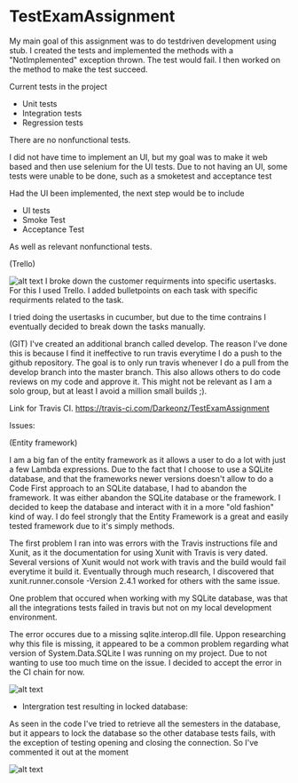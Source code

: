 # TestExamAssignment

My main goal of this assignment was to do testdriven development using stub. I created the tests and implemented the methods with a "NotImplemented" exception thrown. The test would fail. I then worked on the method to make the test succeed. 

Current tests in the project
- Unit tests
- Integration tests
- Regression tests

There are no nonfunctional tests.

I did not have time to implement an UI, but my goal was to make it web based and then use selenium for the UI tests.
Due to not having an UI, some tests were unable to be done, such as a smoketest and acceptance test

Had the UI been implemented, the next step would be to include
- UI tests
- Smoke Test
- Acceptance Test

As well as relevant nonfunctional tests.

(Trello)

![alt text](https://i.gyazo.com/4bd46d5564a7ad0c1f6fc6f845df7012.png)
I broke down the customer requirments into specific usertasks. For this I used Trello. I added bulletpoints on each task with specific requirments related to the task. 

I tried doing the usertasks in cucumber, but due to the time contrains I eventually decided to break down the tasks manually.


(GIT)
I've created an additional branch called develop. The reason I've done this is because I find it ineffective to run travis everytime I do a push to the github repository. The goal is to only run travis whenever I do a pull from the develop branch into the master branch. This also allows others to do code reviews on my code and approve it. This might not be relevant as I am a solo group, but at least I avoid a million small builds ;).

Link for Travis CI.
https://travis-ci.com/Darkeonz/TestExamAssignment


Issues:

(Entity framework)

I am a big fan of the entity framework as it allows a user to do a lot with just a few Lambda expressions. Due to the fact that I choose to use a SQLite database, and that the frameworks newer versions doesn't allow to do a Code First approach to an SQLite database, I had to abandon the framework. It was either abandon the SQLite database or the framework. I decided to keep the database and interact with it in a more "old fashion" kind of way. I do feel strongly that the Entity Framework is a great and easily tested framework due to it's simply methods.  

The first problem I ran into was errors with the Travis instructions file and Xunit, as it the documentation for using Xunit with Travis is very dated. Several versions of Xunit would not work with travis and the build would fail everytime it build it. Eventually through much research, I discovered that xunit.runner.console -Version 2.4.1 worked for others with the same issue. 

One problem that occured when working with my SQLite database, was that all the integrations tests failed in travis but not on my local development environment. 

The error occures due to a missing sqlite.interop.dll file. Uppon researching why this file is missing, it appeared to be a common problem regarding what version of System.Data.SQLite I was running on my project. Due to not wanting to use too much time on the issue. I decided to accept the error in the CI chain for now. 

![alt text](https://i.gyazo.com/7111fac890d7f69abe6e2b8df1c9fc77.png)

- Intergration test resulting in locked database:

As seen in the code I've tried to retrieve all the semesters in the database, but it appears to lock the database so the other database tests fails, with the exception of testing opening and closing the connection. So I've commented it out at the moment

![alt text](https://i.gyazo.com/0b292e9b2f33651f2d06fd60a6d13a09.png)


